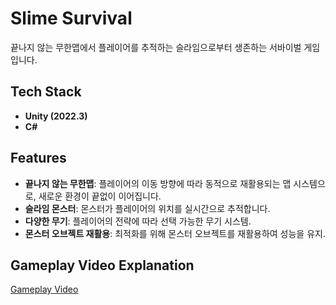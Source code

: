 # Slime Survival  
끝나지 않는 무한맵에서 플레이어를 추적하는 슬라임으로부터 생존하는 서바이벌 게임입니다. 

## Tech Stack  
- **Unity (2022.3)**  
- **C#**  

## Features  
- **끝나지 않는 무한맵**: 플레이어의 이동 방향에 따라 동적으로 재활용되는 맵 시스템으로, 새로운 환경이 끝없이 이어집니다.
- **슬라임 몬스터**: 몬스터가 플레이어의 위치를 실시간으로 추적합니다.
- **다양한 무기**: 플레이어의 전략에 따라 선택 가능한 무기 시스템.   
- **몬스터 오브젝트 재활용**: 최적화를 위해 몬스터 오브젝트를 재활용하여 성능을 유지.

## Gameplay Video Explanation
[Gameplay Video](https://youtu.be/U70Z8GzbzvU)  
